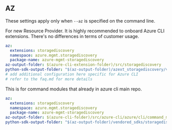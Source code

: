 ## AZ

These settings apply only when `--az` is specified on the command line.

For new Resource Provider. It is highly recommended to onboard Azure CLI extensions. There's no differences in terms of customer usage.

```yaml $(az) && $(target-mode) != 'core'
az:
  extensions: storagediscovery
  namespace: azure.mgmt.storagediscovery
  package-name: azure-mgmt-storagediscovery
az-output-folder: $(azure-cli-extension-folder)/src/storagediscovery
python-sdk-output-folder: "$(az-output-folder)/azext_storagediscovery/vendored_sdks/storagediscovery"
# add additional configuration here specific for Azure CLI
# refer to the faq.md for more details
```

This is for command modules that already in azure cli main repo.

```yaml $(az) && $(target-mode) == 'core'
az:
  extensions: storagediscovery
  namespace: azure.mgmt.storagediscovery
  package-name: azure-mgmt-storagediscovery
az-output-folder: $(azure-cli-folder)/src/azure-cli/azure/cli/command_modules/storagediscovery
python-sdk-output-folder: "$(az-output-folder)/vendored_sdks/storagediscovery"
```

